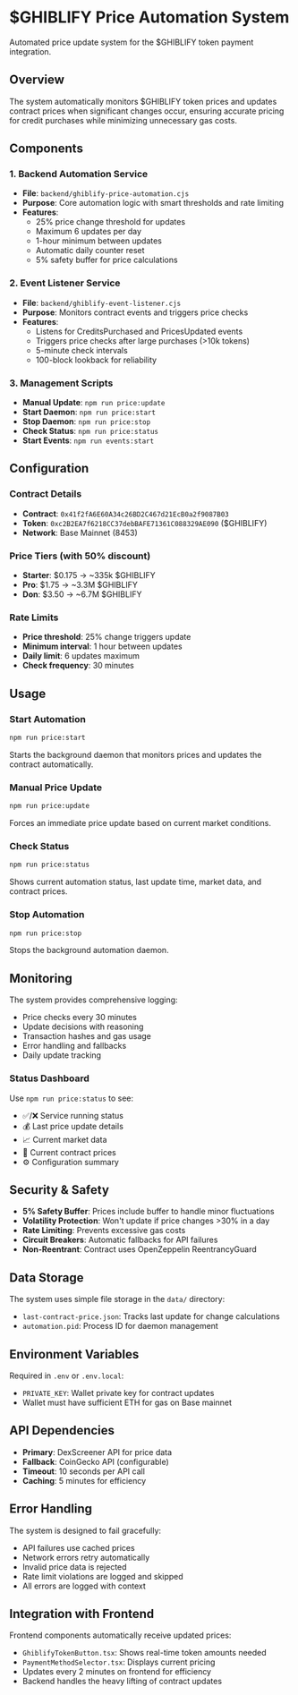 # $GHIBLIFY Price Automation System

Automated price update system for the $GHIBLIFY token payment integration.

## Overview

The system automatically monitors $GHIBLIFY token prices and updates contract prices when significant changes occur, ensuring accurate pricing for credit purchases while minimizing unnecessary gas costs.

## Components

### 1. Backend Automation Service
- **File**: `backend/ghiblify-price-automation.cjs`
- **Purpose**: Core automation logic with smart thresholds and rate limiting
- **Features**:
  - 25% price change threshold for updates
  - Maximum 6 updates per day
  - 1-hour minimum between updates
  - Automatic daily counter reset
  - 5% safety buffer for price calculations

### 2. Event Listener Service
- **File**: `backend/ghiblify-event-listener.cjs`
- **Purpose**: Monitors contract events and triggers price checks
- **Features**:
  - Listens for CreditsPurchased and PricesUpdated events
  - Triggers price checks after large purchases (>10k tokens)
  - 5-minute check intervals
  - 100-block lookback for reliability

### 3. Management Scripts
- **Manual Update**: `npm run price:update`
- **Start Daemon**: `npm run price:start`
- **Stop Daemon**: `npm run price:stop`
- **Check Status**: `npm run price:status`
- **Start Events**: `npm run events:start`

## Configuration

### Contract Details
- **Contract**: `0x41f2fA6E60A34c26BD2C467d21EcB0a2f9087B03`
- **Token**: `0xc2B2EA7f6218CC37debBAFE71361C088329AE090` ($GHIBLIFY)
- **Network**: Base Mainnet (8453)

### Price Tiers (with 50% discount)
- **Starter**: $0.175 → ~335k $GHIBLIFY
- **Pro**: $1.75 → ~3.3M $GHIBLIFY  
- **Don**: $3.50 → ~6.7M $GHIBLIFY

### Rate Limits
- **Price threshold**: 25% change triggers update
- **Minimum interval**: 1 hour between updates
- **Daily limit**: 6 updates maximum
- **Check frequency**: 30 minutes

## Usage

### Start Automation
```bash
npm run price:start
```
Starts the background daemon that monitors prices and updates the contract automatically.

### Manual Price Update
```bash
npm run price:update
```
Forces an immediate price update based on current market conditions.

### Check Status
```bash
npm run price:status
```
Shows current automation status, last update time, market data, and contract prices.

### Stop Automation
```bash
npm run price:stop
```
Stops the background automation daemon.

## Monitoring

The system provides comprehensive logging:
- Price checks every 30 minutes
- Update decisions with reasoning
- Transaction hashes and gas usage
- Error handling and fallbacks
- Daily update tracking

### Status Dashboard
Use `npm run price:status` to see:
- ✅/❌ Service running status
- 💰 Last price update details
- 📈 Current market data
- 🔗 Current contract prices
- ⚙️ Configuration summary

## Security & Safety

- **5% Safety Buffer**: Prices include buffer to handle minor fluctuations
- **Volatility Protection**: Won't update if price changes >30% in a day
- **Rate Limiting**: Prevents excessive gas costs
- **Circuit Breakers**: Automatic fallbacks for API failures
- **Non-Reentrant**: Contract uses OpenZeppelin ReentrancyGuard

## Data Storage

The system uses simple file storage in the `data/` directory:
- `last-contract-price.json`: Tracks last update for change calculations
- `automation.pid`: Process ID for daemon management

## Environment Variables

Required in `.env` or `.env.local`:
- `PRIVATE_KEY`: Wallet private key for contract updates
- Wallet must have sufficient ETH for gas on Base mainnet

## API Dependencies

- **Primary**: DexScreener API for price data
- **Fallback**: CoinGecko API (configurable)
- **Timeout**: 10 seconds per API call
- **Caching**: 5 minutes for efficiency

## Error Handling

The system is designed to fail gracefully:
- API failures use cached prices
- Network errors retry automatically  
- Invalid price data is rejected
- Rate limit violations are logged and skipped
- All errors are logged with context

## Integration with Frontend

Frontend components automatically receive updated prices:
- `GhiblifyTokenButton.tsx`: Shows real-time token amounts needed
- `PaymentMethodSelector.tsx`: Displays current pricing
- Updates every 2 minutes on frontend for efficiency
- Backend handles the heavy lifting of contract updates